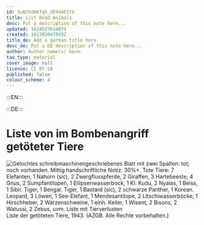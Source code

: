 ```yaml
---
id: 5uQChdHATgh_dE94AE5fX
title: List Dead Animals
desc: Put a description of this note here...
updated: 1624527634074
created: 1623930479492
title_de: Add a german title here
desc_de: Put a DE description of this note here...
author: Author name(s) here.
tao_type: material
cover_image: null
license: CC BY-SA
published: false
colour_scheme: 4
---
```


:::EN:::



:::DE:::

# Liste von im Bombenangriff getöteter Tiere

![Gelochtes schreibmaschinengeschriebenes Blatt mit zwei Spalten: tot; noch vorhanden. Mittig handschriftliche Notiz: 30%+. Tote Tiere: 7 Elefanten, 1 Nahorn (sic), 2 Zwergflusspferde, 2 Giraffen, 3 Hartebeeste, 4 Gnus, 2 Sumpfantilopen, 1 Ellipsenwasserbock, 1 Kl. Kudu, 2 Nyalas, 1 Beiss, 1 Sibir. Tiger, 1 Bengal. Tiger, 1 Bastard (sic), 2 schwarze Panther, 1 Korean. Leopard, 3 Löwen, 1 See-Elefant, 1 Mendesantilope, 2 Litschiwasserböcke, 1 Hirschheber, 2 Warzenschweine, 1 einh. Keiler, 1 Wisent, 2 Bisons, 2 Watussi, 2 Zebus, uvm. Liste mit Tierverlusten](/images/cmw/Liste_tote_Tiere_1943.jpg)
Liste der getöteten Tiere, 1943. (AZGB. Alle Rechte vorbehalten.)
